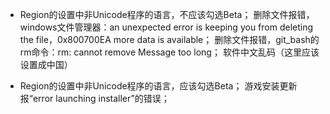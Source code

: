 - Region的设置中非Unicode程序的语言，不应该勾选Beta；
删除文件报错，windows文件管理器：an unexpected error is keeping you from deleting the file，0x800700EA more data is available；
删除文件报错，git_bash的rm命令：rm: cannot remove Message too long；
软件中文乱码（这里应该设置成中国）

- Region的设置中非Unicode程序的语言，应该勾选Beta；
游戏安装更新报“error launching installer”的错误；